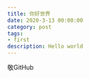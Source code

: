 ```yaml
---
title: 你好世界
date: 2020-3-13 00:00:00
category: post
tags:
- first
description: Hello world
---
```


敬GitHub

